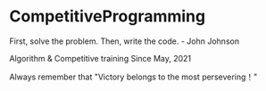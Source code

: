 # CompetitiveProgramming
First, solve the problem. Then, write the code. - John Johnson

Algorithm & Competitive training      Since May, 2021

Always remember that "Victory belongs to the most persevering！"
